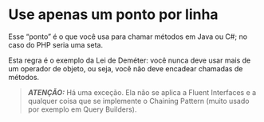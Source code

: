 # Use apenas um ponto por linha

Esse “ponto” é o que você usa para chamar métodos em Java ou C#; no caso do PHP seria uma seta.

Esta regra é o exemplo da Lei de Deméter: você nunca deve usar mais de um operador de objeto, ou seja, você não deve encadear chamadas de métodos.

> **_ATENÇÃO:_**  Há uma exceção. Ela não se aplica a Fluent Interfaces e a qualquer coisa que se implemente o Chaining Pattern (muito usado por exemplo em Query Builders).
